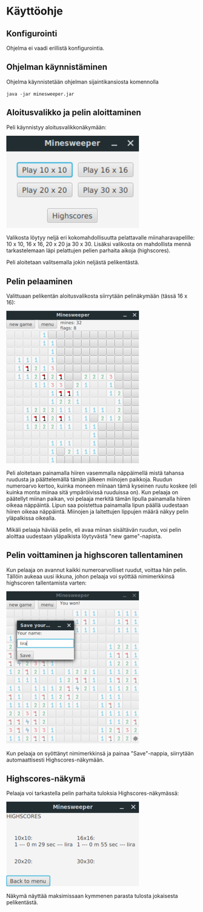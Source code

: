 # Käyttöohje

## Konfigurointi

Ohjelma ei vaadi erillistä konfigurointia.

## Ohjelman käynnistäminen

Ohjelma käynnistetään ohjelman sijaintikansiosta komennolla

`java -jar minesweeper.jar`

## Aloitusvalikko ja pelin aloittaminen

Peli käynnistyy aloitusvalikkonäkymään:

<img src="https://github.com/hackinen/ot-harjoitustyo/blob/master/dokumentointi/misc/mainmenu.png" width="350">

Valikosta löytyy neljä eri kokomahdollisuutta pelattavalle miinaharavapelille: 10 x 10, 16 x 16, 20 x 20 ja 30 x 30. Lisäksi valikosta on mahdollista mennä tarkastelemaan läpi pelattujen pelien parhaita aikoja (highscores).

Peli aloitetaan valitsemalla jokin neljästä pelikentästä.

## Pelin pelaaminen

Valittuaan pelikentän aloitusvalikosta siirrytään pelinäkymään (tässä 16 x 16):

<img src="https://github.com/hackinen/ot-harjoitustyo/blob/master/dokumentointi/misc/gamemode.png" width="350">

Peli aloitetaan painamalla hiiren vasemmalla näppäimellä mistä tahansa ruudusta ja päättelemällä tämän jälkeen miinojen paikkoja. Ruudun numeroarvo kertoo, kuinka moneen miinaan tämä kyseinen ruutu koskee (eli kuinka monta miinaa sitä ympäröivissä ruuduissa on). Kun pelaaja on päätellyt miinan paikan, voi pelaaja merkitä tämän lipulla painamalla hiiren oikeaa näppäintä. Lipun saa poistettua painamalla lipun päällä uudestaan hiiren oikeaa näppäintä. Miinojen ja laitettujen lippujen määrä näkyy pelin yläpalkissa oikealla.

Mikäli pelaaja häviää pelin, eli avaa miinan sisältävän ruudun, voi pelin aloittaa uudestaan yläpalkista löytyvästä "new game"-napista.

## Pelin voittaminen ja highscoren tallentaminen

Kun pelaaja on avannut kaikki numeroarvolliset ruudut, voittaa hän pelin. Tällöin aukeaa uusi ikkuna, johon pelaaja voi syöttää nimimerkkinsä highscoren tallentamista varten:

<img src="https://github.com/hackinen/ot-harjoitustyo/blob/master/dokumentointi/misc/savehighscore.png" width="350">

Kun pelaaja on syöttänyt nimimerkkinsä ja painaa "Save"-nappia, siirrytään automaattisesti Highscores-näkymään.

## Highscores-näkymä

Pelaaja voi tarkastella pelin parhaita tuloksia Highscores-näkymässä:

<img src="https://github.com/hackinen/ot-harjoitustyo/blob/master/dokumentointi/misc/higscores.png" width="350">

Näkymä näyttää maksimissaan kymmenen parasta tulosta jokaisesta pelikentästä.
